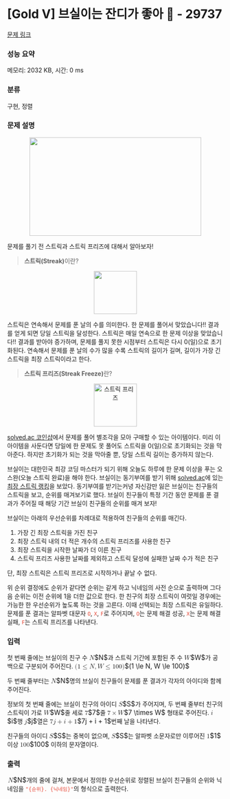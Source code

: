 # [Gold V] 브실이는 잔디가 좋아 🌱 - 29737 

[문제 링크](https://www.acmicpc.net/problem/29737) 

### 성능 요약

메모리: 2032 KB, 시간: 0 ms

### 분류

구현, 정렬

### 문제 설명

<p style="text-align: center;"><img alt="" src="https://upload.acmicpc.net/ebd5c73e-5491-47bf-9d0d-02f0bdc50662/-/preview/" style="max-width: 100%; height: 229px; width: 400px;"></p>

<p>문제를 풀기 전 스트릭과 스트릭 프리즈에 대해서 알아보자!</p>

<blockquote>
<p><strong>스트릭(Streak)</strong>이란?</p>
</blockquote>

<p style="text-align: center;"><img alt="" src="https://upload.acmicpc.net/55571ac9-ee39-4a35-ad31-6571e89e67a2/-/preview/" style="width: 100px; height: 100px;"></p>

<p>스트릭은 연속해서 문제를 푼 날의 수를 의미한다. 한 문제를 풀어서 <span class="result-ac">맞았습니다!!</span> 결과를 얻게 되면 당일 스트릭을 달성한다. 스트릭은 매일 연속으로 한 문제 이상을 <span class="result-ac">맞았습니다!!</span> 결과를 받아야 증가하며, 문제를 풀지 못한 시점부터 스트릭은 다시 0(일)으로 초기화된다. 연속해서 문제를 푼 날의 수가 많을 수록 스트릭의 길이가 길며, 길이가 가장 긴 스트릭을 최장 스트릭이라고 한다.</p>

<blockquote>
<p><strong>스트릭 프리즈(Streak Freeze)</strong>란?</p>
</blockquote>

<p style="text-align: center;"><img alt="스트릭 프리즈" src="https://static.solved.ac/item/freeze-small-simple.svg" style="height: 100px; width: 100px;"></p>

<p><a href="https://solved.ac/coin/shop">solved.ac 코인샵</a>에서 문제를 풀어 별조각을 모아 구매할 수 있는 아이템이다. 미리 이 아이템을 사둔다면 당일에 한 문제도 못 풀어도 스트릭을 0(일)으로 초기화되는 것을 막아준다. 하지만 초기화가 되는 것을 막아줄 뿐, 당일 스트릭 길이는 증가하지 않는다.</p>

<p>브실이는 대한민국 최강 코딩 마스터가 되기 위해 오늘도 하루에 한 문제 이상을 푸는 오스완(오늘 스트릭 완료)을 해야 한다. 브실이는 동기부여를 받기 위해 <a href="https://solved.ac/">solved.ac</a>에 있는 <a href="https://solved.ac/ranking/streak">최장 스트릭 랭킹</a>을 보았다. 동기부여를 받기는커녕 자신감만 잃은 브실이는 친구들의 스트릭을 보고, 순위를 매겨보기로 했다. 브실이 친구들이 특정 기간 동안 문제를 푼 결과가 주어질 때 해당 기간 브실이 친구들의 순위를 매겨 보자! </p>

<p>브실이는 아래의 우선순위를 차례대로 적용하여 친구들의 순위를 매긴다.</p>

<ol>
	<li>가장 긴 최장 스트릭을 가진 친구</li>
	<li>최장 스트릭 내의 더 적은 개수의 스트릭 프리즈를 사용한 친구</li>
	<li>최장 스트릭을 시작한 날짜가 더 이른 친구</li>
	<li>스트릭 프리즈 사용한 날짜를 제외하고 스트릭 달성에 실패한 날짜 수가 적은 친구</li>
</ol>

<p>단, 최장 스트릭은 스트릭 프리즈로 시작하거나 끝날 수 없다.</p>

<p>위 순위 결정에도 순위가 같다면 순위는 같게 하고 닉네임의 사전 순으로 출력하며 그다음 순위는 이전 순위에 1을 더한 값으로 한다. 한 친구의 최장 스트릭이 여럿일 경우에는 가능한 한 우선순위가 높도록 하는 것을 고른다. 이때 선택되는 최장 스트릭은 유일하다. 문제를 푼 결과는 알파벳 대문자 <span data-darkreader-inline-color="" style="color: rgb(231, 76, 60); --darkreader-inline-color: #e95849;"><code>O</code></span>, <span data-darkreader-inline-color="" style="color: rgb(231, 76, 60); --darkreader-inline-color: #e95849;"><code>X</code></span>, <code><span data-darkreader-inline-color="" style="color: rgb(231, 76, 60); --darkreader-inline-color: #e95849;">F</span></code>로 주어지며, <span data-darkreader-inline-color="" style="color: rgb(231, 76, 60); --darkreader-inline-color: #e95849;"><code>O</code></span>는 문제 해결 성공, <code><span data-darkreader-inline-color="" style="color: rgb(231, 76, 60); --darkreader-inline-color: #e95849;">X</span></code>는 문제 해결 실패, <code><span data-darkreader-inline-color="" style="color: rgb(231, 76, 60); --darkreader-inline-color: #e95849;">F</span></code>는 스트릭 프리즈를 나타낸다.</p>

### 입력 

 <p>첫 번째 줄에는 브실이의 친구 수 <mjx-container class="MathJax" jax="CHTML" style="font-size: 109%; position: relative;"><mjx-math class="MJX-TEX" aria-hidden="true"><mjx-mi class="mjx-i"><mjx-c class="mjx-c1D441 TEX-I"></mjx-c></mjx-mi></mjx-math><mjx-assistive-mml unselectable="on" display="inline"><math xmlns="http://www.w3.org/1998/Math/MathML"><mi>N</mi></math></mjx-assistive-mml><span aria-hidden="true" class="no-mathjax mjx-copytext">$N$</span></mjx-container>과 스트릭 기간에 포함된 주 수 <mjx-container class="MathJax" jax="CHTML" style="font-size: 109%; position: relative;"><mjx-math class="MJX-TEX" aria-hidden="true"><mjx-mi class="mjx-i"><mjx-c class="mjx-c1D44A TEX-I"></mjx-c></mjx-mi></mjx-math><mjx-assistive-mml unselectable="on" display="inline"><math xmlns="http://www.w3.org/1998/Math/MathML"><mi>W</mi></math></mjx-assistive-mml><span aria-hidden="true" class="no-mathjax mjx-copytext">$W$</span></mjx-container>가 공백으로 구분되어 주어진다. <mjx-container class="MathJax" jax="CHTML" style="font-size: 109%; position: relative;"><mjx-math class="MJX-TEX" aria-hidden="true"><mjx-mo class="mjx-n"><mjx-c class="mjx-c28"></mjx-c></mjx-mo><mjx-mn class="mjx-n"><mjx-c class="mjx-c31"></mjx-c></mjx-mn><mjx-mo class="mjx-n" space="4"><mjx-c class="mjx-c2264"></mjx-c></mjx-mo><mjx-mi class="mjx-i" space="4"><mjx-c class="mjx-c1D441 TEX-I"></mjx-c></mjx-mi><mjx-mo class="mjx-n"><mjx-c class="mjx-c2C"></mjx-c></mjx-mo><mjx-mi class="mjx-i" space="2"><mjx-c class="mjx-c1D44A TEX-I"></mjx-c></mjx-mi><mjx-mo class="mjx-n" space="4"><mjx-c class="mjx-c2264"></mjx-c></mjx-mo><mjx-mn class="mjx-n" space="4"><mjx-c class="mjx-c31"></mjx-c><mjx-c class="mjx-c30"></mjx-c><mjx-c class="mjx-c30"></mjx-c></mjx-mn><mjx-mo class="mjx-n"><mjx-c class="mjx-c29"></mjx-c></mjx-mo></mjx-math><mjx-assistive-mml unselectable="on" display="inline"><math xmlns="http://www.w3.org/1998/Math/MathML"><mo stretchy="false">(</mo><mn>1</mn><mo>≤</mo><mi>N</mi><mo>,</mo><mi>W</mi><mo>≤</mo><mn>100</mn><mo stretchy="false">)</mo></math></mjx-assistive-mml><span aria-hidden="true" class="no-mathjax mjx-copytext">$(1 \le N, W \le 100)$</span> </mjx-container></p>

<p>두 번째 줄부터는 <mjx-container class="MathJax" jax="CHTML" style="font-size: 109%; position: relative;"><mjx-math class="MJX-TEX" aria-hidden="true"><mjx-mi class="mjx-i"><mjx-c class="mjx-c1D441 TEX-I"></mjx-c></mjx-mi></mjx-math><mjx-assistive-mml unselectable="on" display="inline"><math xmlns="http://www.w3.org/1998/Math/MathML"><mi>N</mi></math></mjx-assistive-mml><span aria-hidden="true" class="no-mathjax mjx-copytext">$N$</span></mjx-container>명의 브실이 친구들이 문제를 푼 결과가 각자의 아이디와 함께 주어진다.</p>

<p>정보의 첫 번째 줄에는 브실이 친구의 아이디 <mjx-container class="MathJax" jax="CHTML" style="font-size: 109%; position: relative;"><mjx-math class="MJX-TEX" aria-hidden="true"><mjx-mi class="mjx-i"><mjx-c class="mjx-c1D446 TEX-I"></mjx-c></mjx-mi></mjx-math><mjx-assistive-mml unselectable="on" display="inline"><math xmlns="http://www.w3.org/1998/Math/MathML"><mi>S</mi></math></mjx-assistive-mml><span aria-hidden="true" class="no-mathjax mjx-copytext">$S$</span></mjx-container>가 주어지며, 두 번째 줄부터 친구의 스트릭이 가로 <mjx-container class="MathJax" jax="CHTML" style="font-size: 109%; position: relative;"><mjx-math class="MJX-TEX" aria-hidden="true"><mjx-mi class="mjx-i"><mjx-c class="mjx-c1D44A TEX-I"></mjx-c></mjx-mi></mjx-math><mjx-assistive-mml unselectable="on" display="inline"><math xmlns="http://www.w3.org/1998/Math/MathML"><mi>W</mi></math></mjx-assistive-mml><span aria-hidden="true" class="no-mathjax mjx-copytext">$W$</span></mjx-container>줄 세로 <mjx-container class="MathJax" jax="CHTML" style="font-size: 109%; position: relative;"><mjx-math class="MJX-TEX" aria-hidden="true"><mjx-mn class="mjx-n"><mjx-c class="mjx-c37"></mjx-c></mjx-mn></mjx-math><mjx-assistive-mml unselectable="on" display="inline"><math xmlns="http://www.w3.org/1998/Math/MathML"><mn>7</mn></math></mjx-assistive-mml><span aria-hidden="true" class="no-mathjax mjx-copytext">$7$</span></mjx-container>줄 <mjx-container class="MathJax" jax="CHTML" style="font-size: 109%; position: relative;"><mjx-math class="MJX-TEX" aria-hidden="true"><mjx-mn class="mjx-n"><mjx-c class="mjx-c37"></mjx-c></mjx-mn><mjx-mo class="mjx-n" space="3"><mjx-c class="mjx-cD7"></mjx-c></mjx-mo><mjx-mi class="mjx-i" space="3"><mjx-c class="mjx-c1D44A TEX-I"></mjx-c></mjx-mi></mjx-math><mjx-assistive-mml unselectable="on" display="inline"><math xmlns="http://www.w3.org/1998/Math/MathML"><mn>7</mn><mo>×</mo><mi>W</mi></math></mjx-assistive-mml><span aria-hidden="true" class="no-mathjax mjx-copytext">$7 \times W$</span></mjx-container> 형태로 주어진다. <mjx-container class="MathJax" jax="CHTML" style="font-size: 109%; position: relative;"><mjx-math class="MJX-TEX" aria-hidden="true"><mjx-mi class="mjx-i"><mjx-c class="mjx-c1D456 TEX-I"></mjx-c></mjx-mi></mjx-math><mjx-assistive-mml unselectable="on" display="inline"><math xmlns="http://www.w3.org/1998/Math/MathML"><mi>i</mi></math></mjx-assistive-mml><span aria-hidden="true" class="no-mathjax mjx-copytext">$i$</span></mjx-container>행 <mjx-container class="MathJax" jax="CHTML" style="font-size: 109%; position: relative;"><mjx-math class="MJX-TEX" aria-hidden="true"><mjx-mi class="mjx-i"><mjx-c class="mjx-c1D457 TEX-I"></mjx-c></mjx-mi></mjx-math><mjx-assistive-mml unselectable="on" display="inline"><math xmlns="http://www.w3.org/1998/Math/MathML"><mi>j</mi></math></mjx-assistive-mml><span aria-hidden="true" class="no-mathjax mjx-copytext">$j$</span></mjx-container>열은 <mjx-container class="MathJax" jax="CHTML" style="font-size: 109%; position: relative;"><mjx-math class="MJX-TEX" aria-hidden="true"><mjx-mn class="mjx-n"><mjx-c class="mjx-c37"></mjx-c></mjx-mn><mjx-mi class="mjx-i"><mjx-c class="mjx-c1D457 TEX-I"></mjx-c></mjx-mi><mjx-mo class="mjx-n" space="3"><mjx-c class="mjx-c2B"></mjx-c></mjx-mo><mjx-mi class="mjx-i" space="3"><mjx-c class="mjx-c1D456 TEX-I"></mjx-c></mjx-mi><mjx-mo class="mjx-n" space="3"><mjx-c class="mjx-c2B"></mjx-c></mjx-mo><mjx-mn class="mjx-n" space="3"><mjx-c class="mjx-c31"></mjx-c></mjx-mn></mjx-math><mjx-assistive-mml unselectable="on" display="inline"><math xmlns="http://www.w3.org/1998/Math/MathML"><mn>7</mn><mi>j</mi><mo>+</mo><mi>i</mi><mo>+</mo><mn>1</mn></math></mjx-assistive-mml><span aria-hidden="true" class="no-mathjax mjx-copytext">$7j + i + 1$</span></mjx-container>번째 날을 나타낸다.</p>

<p>친구들의 아이디 <mjx-container class="MathJax" jax="CHTML" style="font-size: 109%; position: relative;"><mjx-math class="MJX-TEX" aria-hidden="true"><mjx-mi class="mjx-i"><mjx-c class="mjx-c1D446 TEX-I"></mjx-c></mjx-mi></mjx-math><mjx-assistive-mml unselectable="on" display="inline"><math xmlns="http://www.w3.org/1998/Math/MathML"><mi>S</mi></math></mjx-assistive-mml><span aria-hidden="true" class="no-mathjax mjx-copytext">$S$</span></mjx-container>는 중복이 없으며, <mjx-container class="MathJax" jax="CHTML" style="font-size: 109%; position: relative;"><mjx-math class="MJX-TEX" aria-hidden="true"><mjx-mi class="mjx-i"><mjx-c class="mjx-c1D446 TEX-I"></mjx-c></mjx-mi></mjx-math><mjx-assistive-mml unselectable="on" display="inline"><math xmlns="http://www.w3.org/1998/Math/MathML"><mi>S</mi></math></mjx-assistive-mml><span aria-hidden="true" class="no-mathjax mjx-copytext">$S$</span></mjx-container>는 알파벳 소문자로만 이루어진 <mjx-container class="MathJax" jax="CHTML" style="font-size: 109%; position: relative;"><mjx-math class="MJX-TEX" aria-hidden="true"><mjx-mn class="mjx-n"><mjx-c class="mjx-c31"></mjx-c></mjx-mn></mjx-math><mjx-assistive-mml unselectable="on" display="inline"><math xmlns="http://www.w3.org/1998/Math/MathML"><mn>1</mn></math></mjx-assistive-mml><span aria-hidden="true" class="no-mathjax mjx-copytext">$1$</span></mjx-container> 이상 <mjx-container class="MathJax" jax="CHTML" style="font-size: 109%; position: relative;"><mjx-math class="MJX-TEX" aria-hidden="true"><mjx-mn class="mjx-n"><mjx-c class="mjx-c31"></mjx-c><mjx-c class="mjx-c30"></mjx-c><mjx-c class="mjx-c30"></mjx-c></mjx-mn></mjx-math><mjx-assistive-mml unselectable="on" display="inline"><math xmlns="http://www.w3.org/1998/Math/MathML"><mn>100</mn></math></mjx-assistive-mml><span aria-hidden="true" class="no-mathjax mjx-copytext">$100$</span></mjx-container> 이하의 문자열이다.</p>

### 출력 

 <p><mjx-container class="MathJax" jax="CHTML" style="font-size: 109%; position: relative;"> <mjx-math class="MJX-TEX" aria-hidden="true"><mjx-mi class="mjx-i"><mjx-c class="mjx-c1D441 TEX-I"></mjx-c></mjx-mi></mjx-math><mjx-assistive-mml unselectable="on" display="inline"><math xmlns="http://www.w3.org/1998/Math/MathML"><mi>N</mi></math></mjx-assistive-mml><span aria-hidden="true" class="no-mathjax mjx-copytext">$N$</span></mjx-container>개의 줄에 걸쳐, 본문에서 정의한 우선순위로 정렬된 브실이 친구들의 순위와 닉네임을 <span data-darkreader-inline-color="" style="color: rgb(231, 76, 60); --darkreader-inline-color: #e95849;"><code>"{순위}. {닉네임}"</code></span>의 형식으로 출력한다.</p>

